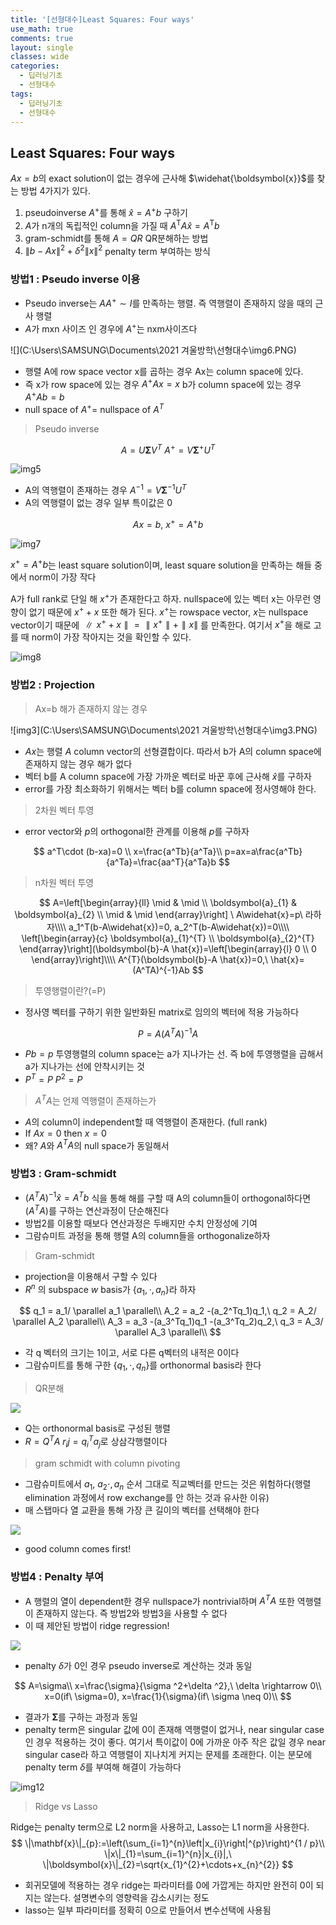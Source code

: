 ```yaml
--- 
title: '[선형대수]Least Squares: Four ways'
use_math: true
comments: true
layout: single
classes: wide
categories:
  - 딥러닝기초
  - 선형대수
tags:
  - 딥러닝기초
  - 선형대수
---
```



## Least Squares: Four ways

$Ax=b$의 exact solution이 없는 경우에 근사해 $\widehat{\boldsymbol{x}}$를 찾는 방법 4가지가 있다.

1. pseudoinverse $A^+$를 통해 $\widehat{x}=A^{+} b$ 구하기
2. $A$가 n개의 독립적인 column을 가질 때 $A^{\mathrm{T}} A \widehat{x}=A^{\mathrm{T}} b$
3. gram-schmidt를 통해 $A=Q R$ QR분해하는 방법
4. $\|b-A x\|^{2}+\delta^{2}\|x\|^{2}$ penalty term 부여하는 방식

### 방법1 :  Pseudo inverse 이용

- Pseudo inverse는 $AA^{+} \sim I$를 만족하는 행렬. 즉 역행렬이 존재하지 않을 때의 근사 행렬
- $A$가 mxn 사이즈 인 경우에 $A^{+}$는 nxm사이즈다

![](C:\Users\SAMSUNG\Documents\2021 겨울방학\선형대수\img6.PNG)

- 행렬 A에 row space vector x를 곱하는 경우 Ax는 column space에 있다. 
- 즉 x가 row space에 있는 경우 $A^{+}Ax=x$ b가 column space에 있는 경우  $A^{+}Ab=b$
- null space of $A^{+} =$ nullspace of $A^T$

> Pseudo inverse 

$$
A=U\boldsymbol{\Sigma} V^T \ A^{+}=V\boldsymbol{\Sigma}^{+}  U^T
$$

![img5](http://whdbfla6.github.io/assets/linear-algebra/img5.PNG)

- A의 역행렬이 존재하는 경우 $A^{-1}=V\boldsymbol{\Sigma}^{-1}  U^T$
- A의 역행렬이 없는 경우 일부 특이값은 0 

$$
Ax=b,\  x^+=A^{+}b
$$

![img7](http://whdbfla6.github.io/assets/linear-algebra/img7.PNG)

$x^{+}=A^{+}b$는 least square solution이며, least square solution을 만족하는 해들 중에서 norm이 가장 작다

A가 full rank로 단일 해 $x^{+}$가 존재한다고 하자. nullspace에 있는 벡터 x는 아무런 영향이 없기 때문에 $x^{+} +x$ 또한 해가 된다. $x^{+}$는 rowspace vector, $x$는 nullspace vector이기 때문에 $\parallel x^{+} + x \parallel = \parallel x^{+} \parallel + \parallel x \parallel$ 를 만족한다.  여기서 $x^{+}$을 해로 고를 때 norm이 가장 작아지는 것을 확인할 수 있다.

![img8](http://whdbfla6.github.io/assets/linear-algebra/img8.PNG)

### 방법2 : Projection 

> Ax=b 해가 존재하지 않는 경우

![img3](C:\Users\SAMSUNG\Documents\2021 겨울방학\선형대수\img3.PNG)

- $Ax$는 행렬 $A$ column vector의 선형결합이다. 따라서 b가 A의 column space에 존재하지 않는 경우 해가 없다
- 벡터 b를 A column space에 가장 가까운 벡터로 바꾼 후에 근사해 $\widehat{x}$를 구하자
- error를 가장 최소화하기 위해서는 벡터 b를 column space에 정사영해야 한다. 

> 2차원 벡터 투영

- error vector와 $p$의 orthogonal한 관계를 이용해 $p$를 구하자

$$
a^T\cdot (b-xa)=0 \\ x=\frac{a^Tb}{a^Ta}\\ p=ax=a\frac{a^Tb}{a^Ta}=\frac{aa^T}{a^Ta}b
$$



> n차원 벡터 투영

$$
A=\left[\begin{array}{ll}
\mid & \mid \\
\boldsymbol{a}_{1} & \boldsymbol{a}_{2} \\
\mid & \mid
\end{array}\right] \ A\widehat{x}=p\ 라하자\\\\ a_1^T(b-A\widehat{x})=0, a_2^T(b-A\widehat{x})=0\\\\
\left[\begin{array}{c}
\boldsymbol{a}_{1}^{T} \\
\boldsymbol{a}_{2}^{T}
\end{array}\right](\boldsymbol{b}-A \hat{x})=\left[\begin{array}{l}
0 \\
0
\end{array}\right]\\\\ A^{T}(\boldsymbol{b}-A \hat{x})=0,\ \hat{x}=(A^TA)^{-1}Ab
$$

> 투영행렬이란?(=P) 

- 정사영 벡터를 구하기 위한 일반화된 matrix로 임의의 벡터에 적용 가능하다

$$
P=A(A^TA)^{-1}A
$$

- $Pb=p$ 투영행렬의 column space는 a가 지나가는 선. 즉 b에 투영행렬을 곱해서 a가 지나가는 선에 안착시키는 것
- $P^T=P\ P^2=P$

> $A^TA$는  언제 역행렬이 존재하는가

- $A$의 column이 independent할 때 역행렬이 존재한다. (full rank)
- If $Ax=0$ then $x=0$
- 왜?  $A$와 $A^TA$의 null space가 동일해서

### 방법3 : Gram-schmidt 

- $(A^TA)^{-1}\hat{x}=A^Tb$ 식을 통해 해를 구할 때 A의 column들이 orthogonal하다면 $(A^TA)$를 구하는 연산과정이 단순해진다
- 방법2를 이용할 때보다 연산과정은 두배지만 수치 안정성에 기여
- 그람슈미트 과정을 통해 행렬 A의 column들을 orthogonalize하자

> Gram-schmidt

- projection을 이용해서 구할 수 있다
- $R^n$ 의 subspace $w$ basis가 {$a_1, \cdot , a_n$}라 하자

$$
q_1 = a_1/ \parallel a_1 \parallel\\ 
A_2 = a_2 -(a_2^Tq_1)q_1,\ q_2 = A_2/ \parallel A_2 \parallel\\ 
A_3 = a_3 -(a_3^Tq_1)q_1 -(a_3^Tq_2)q_2,\ q_3 = A_3/ \parallel A_3 \parallel\\
$$

- 각 q 벡터의 크기는 1이고, 서로 다른 q벡터의 내적은 0이다
- 그람슈미트를 통해 구한 {$q_1, \cdot , q_n$}를 orthonormal basis라 한다

> QR분해

![](http://whdbfla6.github.io/assets/linear-algebra/img9.PNG)

- Q는 orthonormal basis로 구성된 행렬
- $R = Q^TA$ $r_ij = q_i^Ta_j$로 상삼각행렬이다

> gram schmidt with column pivoting

- 그람슈미트에서 $a_1,\ a_2  \cdot , a_n$ 순서 그대로 직교벡터를 만드는 것은 위험하다(행렬 elimination 과정에서 row exchange를 안 하는 것과 유사한 이유)
- 매 스탭마다 열 교환을 통해 가장 큰 길이의 벡터를 선택해야 한다

![](http://whdbfla6.github.io/assets/linear-algebra/img10.PNG)

- good column comes first!

### 방법4 : Penalty 부여

- A 행렬의 열이 dependent한 경우 nullspace가 nontrivial하며 $A^TA$ 또한 역행렬이 존재하지 않는다. 즉 방법2와 방법3을 사용할 수 없다
- 이 때 제안된 방법이 ridge regression!

![](http://whdbfla6.github.io/assets/linear-algebra/img11.PNG)

- penalty $\delta$가 0인 경우 pseudo inverse로 계산하는 것과 동일

$$
A=\sigma\\ x=\frac{\sigma}{\sigma ^2+\delta ^2},\ \delta \rightarrow 0\\
x=0(if\ \sigma=0), x=\frac{1}{\sigma}(if\ \sigma \neq 0)\\
$$

- 결과가  $\boldsymbol{\Sigma}$를 구하는 과정과 동일
- penalty term은 singular 값에 0이 존재해 역행렬이 없거나, near singular case인 경우 적용하는 것이 좋다. 여기서 특이값이 0에 가까운 아주 작은 값일 경우 near singular case라 하고 역행렬이 지나치게 커지는 문제를 초래한다. 이는 분모에 penalty term $\delta$를 부여해 해결이 가능하다

![img12](http://whdbfla6.github.io/assets/linear-algebra/img12.PNG)

> Ridge vs Lasso

Ridge는 penalty term으로 L2 norm을 사용하고, Lasso는 L1 norm을 사용한다. 
$$
\|\mathbf{x}\|_{p}:=\left(\sum_{i=1}^{n}\left|x_{i}\right|^{p}\right)^{1 / p}\\ \|x\|_{1}=\sum_{i=1}^{n}|x_{i}|,\ \|\boldsymbol{x}\|_{2}=\sqrt{x_{1}^{2}+\cdots+x_{n}^{2}}
$$

- 회귀모델에 적용하는 경우 ridge는 파라미터를 0에 가깝게는 하지만 완전히 0이 되지는 않는다. 설명변수의 영향력을 감소시키는 정도
- lasso는 일부 파라미터를 정확히 0으로 만들어서 변수선택에 사용됨
